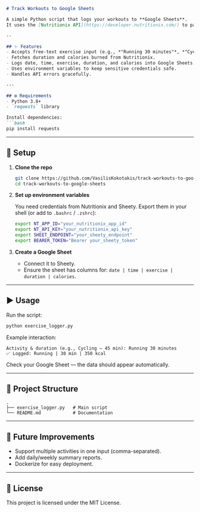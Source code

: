 
````markdown
# Track Workouts to Google Sheets

A simple Python script that logs your workouts to **Google Sheets**.  
It uses the [Nutritionix API](https://developer.nutritionix.com/) to parse natural-language exercise descriptions and the [Sheety API](https://sheety.co/) to record the results in a spreadsheet.

--

## ✨ Features
- Accepts free-text exercise input (e.g., *"Running 30 minutes"*, *"Cycling 45 min"*).
- Fetches duration and calories burned from Nutritionix.
- Logs date, time, exercise, duration, and calories into Google Sheets.
- Uses environment variables to keep sensitive credentials safe.
- Handles API errors gracefully.

---

## ⚙️ Requirements
- Python 3.8+
- `requests` library

Install dependencies:
```bash
pip install requests
````

---

## 🔑 Setup

1. **Clone the repo**

   ```bash
   git clone https://github.com/VasilisKokotakis/track-workouts-to-google-sheets.git
   cd track-workouts-to-google-sheets
   ```

2. **Set up environment variables**

   You need credentials from Nutritionix and Sheety.
   Export them in your shell (or add to `.bashrc` / `.zshrc`):

   ```bash
   export NT_APP_ID="your_nutritionix_app_id"
   export NT_API_KEY="your_nutritionix_api_key"
   export SHEET_ENDPOINT="your_sheety_endpoint"
   export BEARER_TOKEN="Bearer your_sheety_token"
   ```

3. **Create a Google Sheet**

   * Connect it to Sheety.
   * Ensure the sheet has columns for:
     `date | time | exercise | duration | calories`.

---

## ▶️ Usage

Run the script:

```bash
python exercise_logger.py
```

Example interaction:

```
Activity & duration (e.g., Cycling – 45 min): Running 30 minutes
✅ Logged: Running | 30 min | 350 kcal
```

Check your Google Sheet — the data should appear automatically.

---

## 📂 Project Structure

```
.
├── exercise_logger.py   # Main script
└── README.md            # Documentation
```

---

## 🚀 Future Improvements

* Support multiple activities in one input (comma-separated).
* Add daily/weekly summary reports.
* Dockerize for easy deployment.

---

## 📝 License

This project is licensed under the MIT License.


